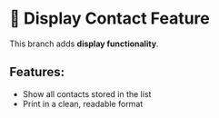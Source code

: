 # 📜 Display Contact Feature

This branch adds **display functionality**.

## Features:
- Show all contacts stored in the list
- Print in a clean, readable format
